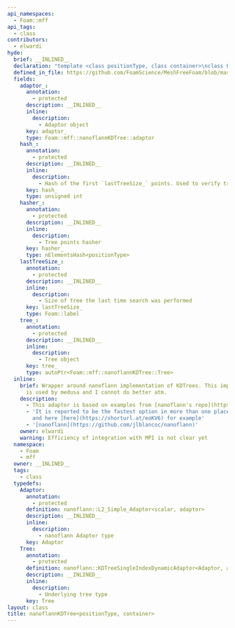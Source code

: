 ```yaml
---
api_namespaces:
  - Foam::mff
api_tags:
  - class
contributors:
  - elwardi
hyde:
  brief: __INLINED__
  declaration: "template <class positionType, class container>\nclass Foam::mff::nanoflannKDTree;"
  defined_in_file: https://github.com/FoamScience/MeshFreeFoam/blob/master/src/meshfree/kdTrees/nanoflannKDTree/nanoflannKDTree.H
  fields:
    adaptor_:
      annotation:
        - protected
      description: __INLINED__
      inline:
        description:
          - Adaptor object
      key: adaptor_
      type: Foam::mff::nanoflannKDTree::adaptor
    hash_:
      annotation:
        - protected
      description: __INLINED__
      inline:
        description:
          - Hash of the first `lastTreeSize_` points. Used to verify tree integrity
      key: hash_
      type: unsigned int
    hasher_:
      annotation:
        - protected
      description: __INLINED__
      inline:
        description:
          - Tree points hasher
      key: hasher_
      type: nElementsHash<positionType>
    lastTreeSize_:
      annotation:
        - protected
      description: __INLINED__
      inline:
        description:
          - Size of tree the last time search was performed
      key: lastTreeSize_
      type: Foam::label
    tree_:
      annotation:
        - protected
      description: __INLINED__
      inline:
        description:
          - Tree object
      key: tree_
      type: autoPtr<Foam::mff::nanoflannKDTree::Tree>
  inline:
    brief: Wrapper around nanoflann implementation of KDTrees. This implementation
      is used by medusa and I connot do better atm.
    description:
      - This adaptor is based on examples from [nanoflann's repo](https://shorturl.at/eB134)
      - 'It is reported to be the fastest option in more than one place: [here](https://shorturl.at/jouBT),
        and here [here](https://shorturl.at/eoKV6) for example'
      - '[nanoflann](https://github.com/jlblancoc/nanoflann)'
    owner: elwardi
    warning: Efficiency of integration with MPI is not clear yet
  namespace:
    - Foam
    - mff
  owner: __INLINED__
  tags:
    - class
  typedefs:
    Adaptor:
      annotation:
        - protected
      definition: nanoflann::L2_Simple_Adaptor<scalar, adaptor>
      description: __INLINED__
      inline:
        description:
          - nanoflann Adaptor type
      key: Adaptor
    Tree:
      annotation:
        - protected
      definition: nanoflann::KDTreeSingleIndexDynamicAdaptor<Adaptor, adaptor, positionType::nComponents>
      description: __INLINED__
      inline:
        description:
          - Underlying tree type
      key: Tree
layout: class
title: nanoflannKDTree<positionType, container>
---
```

